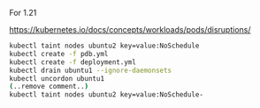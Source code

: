 For 1.21

https://kubernetes.io/docs/concepts/workloads/pods/disruptions/

```sh
kubectl taint nodes ubuntu2 key=value:NoSchedule
kubectl create -f pdb.yml
kubectl create -f deployment.yml
kubectl drain ubuntu1 --ignore-daemonsets
kubectl uncordon ubuntu1
(..remove comment..)
kubectl taint nodes ubuntu2 key=value:NoSchedule-
```